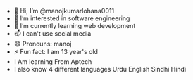 - 👋 Hi, I’m @manojkumarlohana0011
- 👀 I’m interested in software engineering 
- 🌱 I’m currently learning web development
- 📫 I can't use social media
- 😄 Pronouns: manoj
- ⚡ Fun fact: I am 13 year's old
- I Am learning From Aptech
-  I also know 4 different languages
Urdu
English
Sindhi 
Hindi


 <!---
manojkumarlohana0011/manojkumarlohana0011 is a ✨ special ✨ repository because its `README.md` (this file) appears on your GitHub profile.
You can click the Preview link to take a look at your changes.
--->
